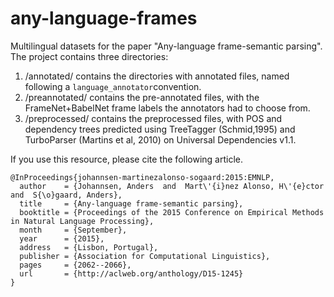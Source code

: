 # any-language-frames
Multilingual datasets for the paper "Any-language frame-semantic parsing".
The project contains three directories:

1.  /annotated/ contains the directories with annotated files, named following a ```language_annotator```convention.
2.  /preannotated/ contains the pre-annotated files, with the FrameNet+BabelNet frame labels the annotators had to choose from.
3.  /preprocessed/ contains the preprocessed files, with POS and dependency trees predicted using TreeTagger (Schmid,1995) and TurboParser (Martins et al, 2010) on Universal Dependencies v1.1.



If you use this resource, please cite the following article.

```
@InProceedings{johannsen-martinezalonso-sogaard:2015:EMNLP,
  author    = {Johannsen, Anders  and  Mart\'{i}nez Alonso, H\'{e}ctor  and  S{\o}gaard, Anders},
  title     = {Any-language frame-semantic parsing},
  booktitle = {Proceedings of the 2015 Conference on Empirical Methods in Natural Language Processing},
  month     = {September},
  year      = {2015},
  address   = {Lisbon, Portugal},
  publisher = {Association for Computational Linguistics},
  pages     = {2062--2066},
  url       = {http://aclweb.org/anthology/D15-1245}
}
```
